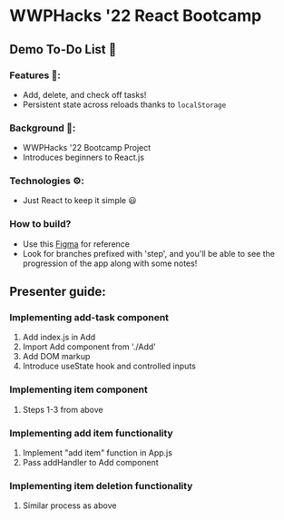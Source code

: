 # WWPHacks '22 React Bootcamp

## Demo To-Do List 📃

### Features 🤩:

- Add, delete, and check off tasks!
- Persistent state across reloads thanks to `localStorage`

### Background 🤔:

- WWPHacks '22 Bootcamp Project
- Introduces beginners to React.js

### Technologies ⚙️:

- Just React to keep it simple 😃

### How to build?

- Use this [Figma](https://www.figma.com/file/Tpo1tmOipyJ0ILMGYEvuiB/WWPHacks22-To-Do?node-id=0%3A1) for reference
- Look for branches prefixed with 'step', and you'll be able to see the progression of the app along with some notes!

## Presenter guide:

### Implementing add-task component

1. Add index.js in Add
2. Import Add component from './Add'
3. Add DOM markup
4. Introduce useState hook and controlled inputs

### Implementing item component

1. Steps 1-3 from above

### Implementing add item functionality

1. Implement "add item" function in App.js
2. Pass addHandler to Add component

### Implementing item deletion functionality

1. Similar process as above
